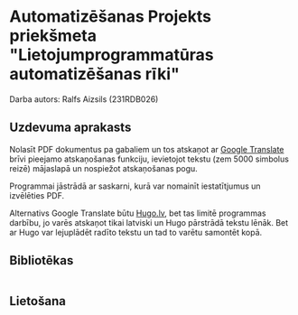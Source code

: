 # Automatizēšanas Projekts priekšmeta "Lietojumprogrammatūras automatizēšanas rīki"

Darba autors: Ralfs Aizsils (231RDB026)

## Uzdevuma aprakasts

Nolasīt PDF dokumentus pa gabaliem un tos atskaņot ar [Google Translate](https://translate.google.com/) brīvi pieejamo atskaņošanas funkciju, ievietojot tekstu (zem 5000 simbolus reizē) mājaslapā un nospiežot atskaņošanas pogu.

Programmai jāstrādā ar saskarni, kurā var nomainīt iestatītjumus un izvēlēties PDF.

Alternativs Google Translate būtu [Hugo.lv](https://hugo.lv/en/Speech/Synthesis), bet tas limitē programmas darbību, jo varēs atskaņot tikai latviski un Hugo pārstrādā tekstu lēnāk. Bet ar Hugo var lejuplādēt radīto tekstu un tad to varētu samontēt kopā.

## Bibliotēkas

```python

```

## Lietošana


